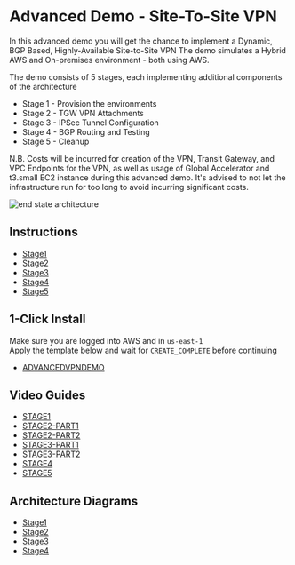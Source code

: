 # Advanced Demo - Site-To-Site VPN

In this advanced demo you will get the chance to implement a Dynamic, BGP Based, Highly-Available Site-to-Site VPN
The demo simulates a Hybrid AWS and On-premises environment - both using AWS.  

The demo consists of 5 stages, each implementing additional components of the architecture

- Stage 1 - Provision the environments
- Stage 2 - TGW VPN Attachments
- Stage 3 - IPSec Tunnel Configuration
- Stage 4 - BGP Routing and Testing
- Stage 5 - Cleanup

N.B. Costs will be incurred for creation of the VPN, Transit Gateway, and VPC Endpoints for the VPN, as well as usage of Global Accelerator and t3.small EC2 instance during this advanced demo. It's advised to not let the infrastructure run for too long to avoid incurring significant costs.

![end state architecture](https://github.com/acantril/learn-cantrill-io-labs/raw/master/aws-hybrid-bgpvpn/02_INSTRUCTIONS/STAGE4%20-%20FINAL%20BGP%20Architecture.png)

## Instructions

- [Stage1](https://github.com/acantril/learn-cantrill-io-labs/blob/master/aws-hybrid-bgpvpn/02_INSTRUCTIONS/STAGE1%20-%20AWS%20and%20ONPREM%20Setup.md)
- [Stage2](https://github.com/acantril/learn-cantrill-io-labs/blob/master/aws-hybrid-bgpvpn/02_INSTRUCTIONS/STAGE2%20-%20TGW%20VPN%20ATTACHMENTS.md)
- [Stage3](https://github.com/acantril/learn-cantrill-io-labs/blob/master/aws-hybrid-bgpvpn/02_INSTRUCTIONS/STAGE3%20-%20IPSEC%20TUNNEL%20CONFIG.md)
- [Stage4](https://github.com/acantril/learn-cantrill-io-labs/blob/master/aws-hybrid-bgpvpn/02_INSTRUCTIONS/STAGE4%20-%20BGP%20ROUTING%20AND%20TESTING.md)
- [Stage5](https://github.com/acantril/learn-cantrill-io-labs/blob/master/aws-hybrid-bgpvpn/02_INSTRUCTIONS/STAGE5%20-%20CLEANUP.md)

## 1-Click Install
Make sure you are logged into AWS and in `us-east-1`  
Apply the template below and wait for `CREATE_COMPLETE` before continuing

- [ADVANCEDVPNDEMO](https://console.aws.amazon.com/cloudformation/home?region=us-east-1#/stacks/create/review?templateURL=https://learn-cantrill-labs.s3.amazonaws.com/aws-hybrid-bgpvpn/BGPVPNINFRA.yaml&stackName=ADVANCEDVPNDEMO)

## Video Guides

- [STAGE1](https://youtu.be/CDyZJ4iAIdM)
- [STAGE2-PART1](https://youtu.be/F-fROSu_k90)
- [STAGE2-PART2](https://youtu.be/u0ijTYpzb_o)
- [STAGE3-PART1](https://youtu.be/wVyY22Nuxis)
- [STAGE3-PART2](https://youtu.be/vS_hXYm9ueg)
- [STAGE4](https://youtu.be/gZdWDka-nJI)
- [STAGE5](https://youtu.be/reOxAOnFDP0)

## Architecture Diagrams

- [Stage1](https://github.com/acantril/learn-cantrill-io-labs/raw/master/aws-hybrid-bgpvpn/02_INSTRUCTIONS/STAGE1%20-%20Start%20Architecture.png)
- [Stage2](https://github.com/acantril/learn-cantrill-io-labs/raw/master/aws-hybrid-bgpvpn/02_INSTRUCTIONS/STAGE2%20-%20Tunnel%20Architecture.png)
- [Stage3](https://github.com/acantril/learn-cantrill-io-labs/raw/master/aws-hybrid-bgpvpn/02_INSTRUCTIONS/STAGE3%20-%20TUNNEL%20CONFIGURATION.png)
- [Stage4](https://github.com/acantril/learn-cantrill-io-labs/raw/master/aws-hybrid-bgpvpn/02_INSTRUCTIONS/STAGE4%20-%20FINAL%20BGP%20Architecture.png)

